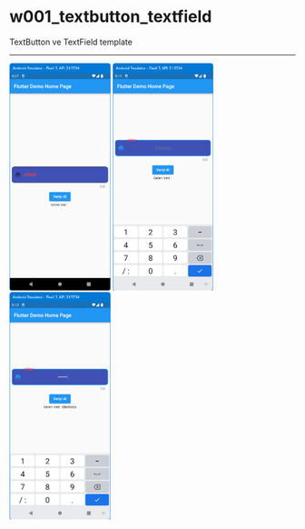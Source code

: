 # w001_textbutton_textfield

TextButton ve TextField template
<HR>
<img src="https://github.com/VedatBiner/flutter-codes/blob/master/widgets_templates/w001_textbutton_textfield/screen_shots/img-01.png" height="400em"/>
<img src="https://github.com/VedatBiner/flutter-codes/blob/master/widgets_templates/w001_textbutton_textfield/screen_shots/img-02.png" height="400em"/>
<img src="https://github.com/VedatBiner/flutter-codes/blob/master/widgets_templates/w001_textbutton_textfield/screen_shots/img-03.png" height="400em"/>
